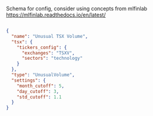 Schema for config, consider using concepts from mlfinlab https://mlfinlab.readthedocs.io/en/latest/

```json

{
  "name": "Unusual TSX Volume",
  "tsx": {
    "tickers_config": {
      "exchanges": "TSXV",
      "sectors": "technology"
    }
  },
  "type": "UnusualVolume",
  "settings": {
    "month_cutoff": 5,
    "day_cutoff": 3,
    "std_cutoff": 1.1
  }
}

```